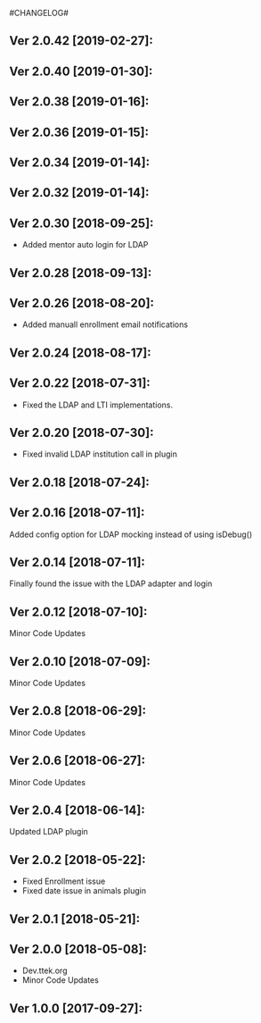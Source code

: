 #CHANGELOG#

Ver 2.0.42 [2019-02-27]:
-------------------------------


Ver 2.0.40 [2019-01-30]:
-------------------------------


Ver 2.0.38 [2019-01-16]:
-------------------------------


Ver 2.0.36 [2019-01-15]:
-------------------------------


Ver 2.0.34 [2019-01-14]:
-------------------------------


Ver 2.0.32 [2019-01-14]:
-------------------------------


Ver 2.0.30 [2018-09-25]:
-------------------------------
  - Added mentor auto login for LDAP


Ver 2.0.28 [2018-09-13]:
-------------------------------


Ver 2.0.26 [2018-08-20]:
-------------------------------
  - Added manuall enrollment email notifications


Ver 2.0.24 [2018-08-17]:
-------------------------------


Ver 2.0.22 [2018-07-31]:
-------------------------------
  - Fixed the LDAP and LTI implementations.


Ver 2.0.20 [2018-07-30]:
-------------------------------
  - Fixed invalid LDAP institution call in plugin


Ver 2.0.18 [2018-07-24]:
-------------------------------


Ver 2.0.16 [2018-07-11]:
-------------------------------
Added config option for LDAP mocking instead of using isDebug()


Ver 2.0.14 [2018-07-11]:
-------------------------------
Finally found the issue with the LDAP adapter and login


Ver 2.0.12 [2018-07-10]:
-------------------------------
Minor Code Updates


Ver 2.0.10 [2018-07-09]:
-------------------------------
Minor Code Updates


Ver 2.0.8 [2018-06-29]:
-------------------------------
Minor Code Updates


Ver 2.0.6 [2018-06-27]:
-------------------------------
Minor Code Updates


Ver 2.0.4 [2018-06-14]:
-------------------------------
Updated LDAP plugin


Ver 2.0.2 [2018-05-22]:
-------------------------------
 - Fixed Enrollment issue
 - Fixed date issue in animals plugin


Ver 2.0.1 [2018-05-21]:
-------------------------------


Ver 2.0.0 [2018-05-08]:
-------------------------------
 - Dev.ttek.org
 - Minor Code Updates


Ver 1.0.0 [2017-09-27]:
-------------------------------



